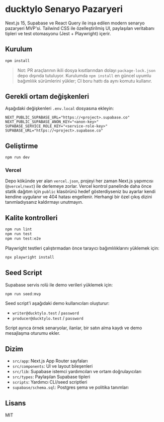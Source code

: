 # ducktylo Senaryo Pazaryeri

Next.js 15, Supabase ve React Query ile inşa edilen modern senaryo pazaryeri MVP'si. Tailwind CSS ile özelleştirilmiş UI, paylaşılan veritabanı tipleri ve test otomasyonu (Jest + Playwright) içerir.

## Kurulum

```bash
npm install
```

> Not: PR araçlarının ikili dosya kısıtlarından dolayı `package-lock.json` depo dışında tutuluyor. Kurulumda `npm install` en güncel
> uyumlu bağımlılık sürümlerini yükler; CI boru hattı da aynı komutu kullanır.

## Gerekli ortam değişkenleri

Aşağıdaki değişkenleri `.env.local` dosyasına ekleyin:

```
NEXT_PUBLIC_SUPABASE_URL="https://<project>.supabase.co"
NEXT_PUBLIC_SUPABASE_ANON_KEY="<anon-key>"
SUPABASE_SERVICE_ROLE_KEY="<service-role-key>"
SUPABASE_URL="https://<project>.supabase.co"
```

## Geliştirme

```bash
npm run dev
```

### Vercel

Depo kökünde yer alan `vercel.json`, projeyi her zaman Next.js yapımcısı (`@vercel/next`) ile derlemeye zorlar. Vercel kontrol panelinde daha önce statik dağıtım için `public` klasörünü hedef gösterdiyseniz bu ayarlar kendi kendine uygulanır ve 404 hatası engellenir. Herhangi bir özel çıkış dizini tanımladıysanız kaldırmayı unutmayın.

## Kalite kontrolleri

```bash
npm run lint
npm run test
npm run test:e2e
```

Playwright testleri çalıştırmadan önce tarayıcı bağımlılıklarını yüklemek için:

```bash
npx playwright install
```

## Seed Script

Supabase servis rolü ile demo verileri yüklemek için:

```bash
npm run seed:mvp
```

Seed script'i aşağıdaki demo kullanıcıları oluşturur:

- `writer@ducktylo.test` / `password`
- `producer@ducktylo.test` / `password`

Script ayrıca örnek senaryolar, ilanlar, bir satın alma kaydı ve demo mesajlaşma oturumu ekler.

## Dizim

- `src/app`: Next.js App Router sayfaları
- `src/components`: UI ve layout bileşenleri
- `src/lib`: Supabase istemci yardımcıları ve ortam doğrulayıcıları
- `src/types`: Paylaşılan Supabase tipleri
- `scripts`: Yardımcı CLI/seed scriptleri
- `supabase/schema.sql`: Postgres şema ve politika tanımları

## Lisans

MIT
